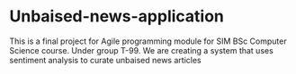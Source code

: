 # Unbaised-news-application
This is a final project for Agile programming module for SIM BSc Computer Science course. Under group T-99. We are creating a system that uses sentiment analysis to curate unbaised news articles
